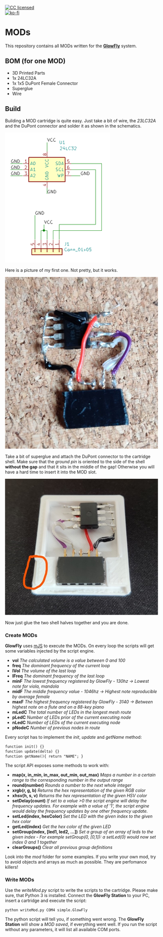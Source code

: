 [![CC licensed](https://img.shields.io/badge/license-Creative%20Commons%20BY--NC--SA-orange)](https://raw.githubusercontent.com/geaz/GlowFly/master/LICENSE.md)  
[![ko-fi](https://www.ko-fi.com/img/githubbutton_sm.svg)](https://ko-fi.com/A0A01MQZP)

# MODs

This repository contains all MODs written for the [**GlowFly**](https://github.com/glowfly/glowfly_station) system.

## BOM (for one MOD)

- 3D Printed Parts
- 1x 24LC32A
- 1x 1x5 DuPont Female Connector
- Superglue
- Wire

## Build

Building a MOD cartridge is quite easy. Just take a bit of wire, the *23LC32A* and the DuPont connector and solder it as shown in the schematics.

![GlowFly MOD - Schematics](https://raw.githubusercontent.com/glowfly/glowfly_mods/master/img/GlowFLy-circuit-mod.png)

Here is a picture of my first one. Not pretty, but it works.

![GlowFly MOD](https://raw.githubusercontent.com/glowfly/glowfly_mods/master/img/MOD-Chip.jpg)

Take a bit of superglue and attach the DuPont connector to the cartridge shell. Make sure that the *ground pin* is oriented to the side of the shell **without the gap** and that it sits in the middle of the gap! Otherwise you will have a hard time to insert it into the MOD slot.

![GlowFly MOD](https://raw.githubusercontent.com/glowfly/glowfly_mods/master/img/MOD-Cart.jpg)

Now just glue the two shell halves together and you are done.

### Create MODs

**GlowFly** uses [mJS](https://github.com/cesanta/mjs/) to execute the MODs.
On every loop the scripts will get some variables injected by the script engine.

- **vol** *The calculated volume is a value between 0 and 100*
- **freq** *The dominant frequency of the current loop*
- **lVol** *The volume of the last loop*
- **lFreq** *The dominant frequency of the last loop*
- **minF** *The lowest frequency registered by GlowFly - 130hz -> Lowest note for viola, mandola*
- **midF** *The middle frequency value - 1046hz -> Highest note reproducible by average female*
- **maxF** *The highest frequency registered by GlowFly - 3140 -> Between highest note on a flute and on a 88-key piano* 
- **mLedC** *The total number of LEDs in the longest mesh route*
- **pLedC** *Number of LEDs prior of the current executing node*
- **nLedC** *Number of LEDs of the current executing node*
- **pNodeC** *Number of previous nodes in route*

Every script has to implement the *init*, *update* and *getName* method:

```
function init() {}
function update(delta) {}
function getName(){ return "NAME"; }
```

The script API exposes some methods to work with:

- **map(x, in_min, in_max, out_min, out_max)** *Maps a number in a certain range to the corresponding number in the output range*
- **round(number)** *Rounds a number to the next whole integer*
- **xrgb(r, g, b)** *Returns the hex representation of the given RGB color*
- **xhsv(h, s, v)** *Returns the hex representation of the given HSV color*
- **setDelay(count)** *If set to a value >0 the script engine will delay the frequency updates. For example with a value of '1', the script engine would delay the frequency updates by one other frequency update.*
- **setLed(index, hexColor)** *Set the LED with the given index to the given hex color*
- **getLed(index)** *Get the hex color of the given LED*
- **setGroup(index, [led1, led2, ...])** *Set a group of an array of leds to the given index - For example setGroup(0, [0,1]): a setLed(0) would now set index 0 and 1 together*
- **clearGroups()** *Clear all previous group definitions*

Look into the *mod* folder for some examples. If you write your own mod, try to avoid objects and arrays as much as possible. They are perfomance killers!

### Write MODs

Use the *writeMod.py* script to write the scripts to the cartridge. Please make sure, that Python 3 is installed.
Connect the **GlowFly Station** to your PC, insert a cartridge and execute the script:

```
python writeMod.py COM4 simple.GlowFly
```

The python script will tell you, if something went wrong. The **GlowFly Station** will show a *MOD saved*, if everything went well.
If you run the script without any parameters, it will list all available COM ports.